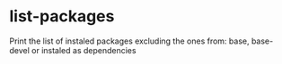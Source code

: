 list-packages
=============

Print the list of instaled packages excluding the ones from: base, base-devel or instaled as dependencies 
